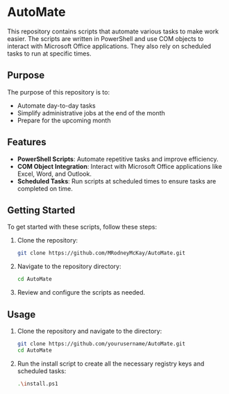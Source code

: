 # AutoMate

This repository contains scripts that automate various tasks to make work easier. The scripts are written in PowerShell and use COM objects to interact with Microsoft Office applications. They also rely on scheduled tasks to run at specific times.

## Purpose

The purpose of this repository is to:

- Automate day-to-day tasks
- Simplify administrative jobs at the end of the month
- Prepare for the upcoming month

## Features

- **PowerShell Scripts**: Automate repetitive tasks and improve efficiency.
- **COM Object Integration**: Interact with Microsoft Office applications like Excel, Word, and Outlook.
- **Scheduled Tasks**: Run scripts at scheduled times to ensure tasks are completed on time.

## Getting Started

To get started with these scripts, follow these steps:

1. Clone the repository:
    ```sh
    git clone https://github.com/MRodneyMcKay/AutoMate.git
    ```
2. Navigate to the repository directory:
    ```sh
    cd AutoMate
    ```
3. Review and configure the scripts as needed.

## Usage

1. Clone the repository and navigate to the directory:
    ```sh
    git clone https://github.com/yourusername/AutoMate.git
    cd AutoMate
    ```
2. Run the install script to create all the necessary registry keys and scheduled tasks:
    ```sh
    .\install.ps1
    ```
